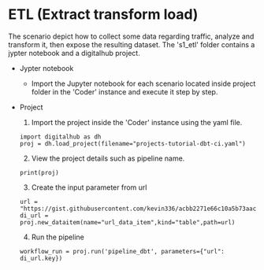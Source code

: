 # ETL (Extract transform load)

The scenario depict how to collect some data regarding traffic, analyze and transform it, then expose the resulting dataset. The 's1_etl' folder contains
a jypter notebook and a digitalhub project. 

- Jypter notebook 
	- Import the Jupyter notebook for each scenario located inside project folder in the 'Coder' instance and execute it step by step.

- Project
	
   1. Import the project inside the 'Coder' instance using the yaml file.
	```
 	import digitalhub as dh
 	proj = dh.load_project(filename="projects-tutorial-dbt-ci.yaml")
	```

   2.  View the project details such as pipeline name.
    ```
    print(proj)
   ```
   
   3. Create the input parameter from url
    ```
    url = "https://gist.githubusercontent.com/kevin336/acbb2271e66c10a5b73aacf82ca82784/raw/e38afe62e088394d61ed30884dd50a6826eee0a8/employees.csv"
    di_url = proj.new_dataitem(name="url_data_item",kind="table",path=url)
    ```
   
   4. Run the pipeline
    ```
    workflow_run = proj.run('pipeline_dbt', parameters={"url": di_url.key})
    ```
	
	

	
	


